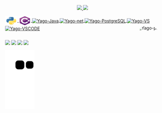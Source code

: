 <div align="center">
  <a href="https://github.com/yagomodena">
  <img height="180em" src="https://github-readme-stats.vercel.app/api?username=yagomodena&show_icons=true&theme=tokyonight&include_all_commits=true&count_private=true"/>
  <img height="180em" src="https://github-readme-stats.vercel.app/api/top-langs/?username=yagomodena&layout=compact&langs_count=7&theme=tokyonight"/>
</div>
  


<div style="display: inline_block"><br>
  <img align="center" alt="Yago-Python" height="30" width="40" src="https://raw.githubusercontent.com/devicons/devicon/master/icons/python/python-original.svg">
  <img align="center" alt="Yago-Csharp" height="30" width="40" src="https://raw.githubusercontent.com/devicons/devicon/master/icons/csharp/csharp-original.svg">
  <img align="center" alt="Yago-Java" heigth="32" width="34" src="https://cdn.jsdelivr.net/gh/devicons/devicon/icons/java/java-original.svg">
  <img align="center" alt="Yago-net" height="30" width="40" src="https://cdn.jsdelivr.net/gh/devicons/devicon/icons/dotnetcore/dotnetcore-original.svg">
  <img align="center" alt="Yago-PostgreSQL" height="30" width="40" src="https://cdn.jsdelivr.net/gh/devicons/devicon/icons/postgresql/postgresql-original.svg">
  <img align="center" alt="Yago-VS" height="30" width="40" src="https://cdn.jsdelivr.net/gh/devicons/devicon/icons/visualstudio/visualstudio-plain.svg">
  <img align="center" alt="Yago-VSCODE" height="30" width="40" src="https://cdn.jsdelivr.net/gh/devicons/devicon/icons/vscode/vscode-original.svg">
  <img align="right" alt="Yago-pic" height="150" style="border-radius:50px;" src="https://user-images.githubusercontent.com/80234280/150259408-aa3c46b8-dc3b-408b-9ea3-121388af54c3.gif">

</div>
  
##

<div>
  <a href="https://instagram.com/yagomodena" target="_blank"><img src="https://img.shields.io/badge/-Instagram-%23E4405F?style=for-the-badge&logo=instagram&logoColor=white" target="_blank"></a>
 <a href="https://www.facebook.com/yago.borges.1426/" target="_blank"><img src="https://img.shields.io/badge/Facebook-1877F2?style=for-the-badge&logo=facebook&logoColor=white" target="_blank"></a> 
  <a href = "mailto:yagobmodena1@gmail.com"><img src="https://img.shields.io/badge/-Gmail-%23333?style=for-the-badge&logo=gmail&logoColor=white" target="_blank"></a>
  <a href="https://www.linkedin.com/in/yago-modena-5726b51b2/" target="_blank"><img src="https://img.shields.io/badge/LinkedIn-0077B5?style=for-the-badge&logo=linkedin&logoColor=white" target="_blank"></a> 
  
  ![Snake animation](https://github.com/yagomodena/yagomodena/blob/output/github-contribution-grid-snake.svg)

</div>


